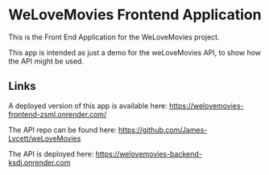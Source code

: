 # WeLoveMovies Frontend Application

This is the Front End Application for the WeLoveMovies project.


This app is intended as just a demo for the weLoveMovies API, to show how the API might be used.

## Links
A deployed version of this app is available here: https://welovemovies-frontend-zsml.onrender.com/


The API repo can be found here:  https://github.com/James-Lycett/weLoveMovies


The API is deployed here: https://welovemovies-backend-ksdj.onrender.com
